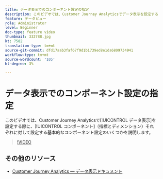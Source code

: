 ```yaml
---
title: データ表示でのコンポーネント設定の指定
description: このビデオでは、Customer Journey Analyticsでデータ表示を設定する際に、各コンポーネント（指標およびディメンション）に対して設定する基本的なコンポーネント設定のいくつかを説明します。
feature: データビュー
role: Administrator
level: Beginner
doc-type: feature video
thumbnail: 332788.jpg
kt: 7582
translation-type: tm+mt
source-git-commit: dfd17aab3faf67f9d1b1739ed8e1da6809734941
workflow-type: tm+mt
source-wordcount: '105'
ht-degree: 3%

---
```



# データ表示でのコンポーネント設定の指定

このビデオでは、Customer Journey Analyticsで[!UICONTROL データ表示]を設定する際に、[!UICONTROL コンポーネント]（指標とディメンション）それぞれに対して設定する基本的なコンポーネント設定のいくつかを説明します。

>[!VIDEO](https://video.tv.adobe.com/v/332788/?quality=12&learn=on)

## その他のリソース

* [Customer Journey Analytics — データ表示ドキュメント](https://experienceleague.adobe.com/docs/analytics-platform/using/cja-dataviews/create-dataview.html)
